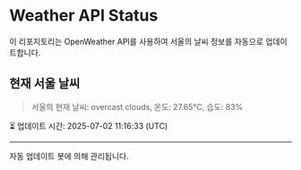 
# Weather API Status

이 리포지토리는 OpenWeather API를 사용하여 서울의 날씨 정보를 자동으로 업데이트합니다.

## 현재 서울 날씨
> 서울의 현재 날씨: overcast clouds, 온도: 27.65°C, 습도: 83%

⏳ 업데이트 시간: 2025-07-02 11:16:33 (UTC)

---
자동 업데이트 봇에 의해 관리됩니다.
